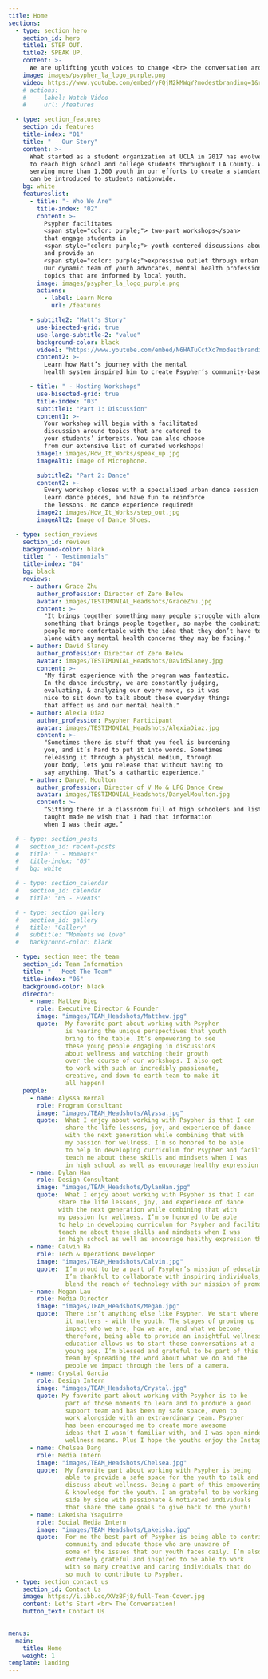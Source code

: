 ```yaml
---
title: Home
sections:
  - type: section_hero
    section_id: hero
    title1: STEP OUT.
    title2: SPEAK UP.
    content: >-
      We are uplifting youth voices to change <br> the conversation around mental wellness.
    image: images/psypher_la_logo_purple.png
    video: https://www.youtube.com/embed/yFQjM2kMWqY?modestbranding=1&rel=0
    # actions:
    #   - label: Watch Video
    #     url: /features

  - type: section_features
    section_id: features
    title-index: "01"
    title: " - Our Story"
    content: >-
      What started as a student organization at UCLA in 2017 has evolved into a nonprofit that is working 
      to reach high school and college students throughout LA County. We have hosted over 60 workshops 
      serving more than 1,300 youth in our efforts to create a standard for wellness education that 
      can be introduced to students nationwide.
    bg: white
    featureslist:
      - title: "- Who We Are"
        title-index: "02"
        content: >-
          Psypher facilitates 
          <span style="color: purple;"> two-part workshops</span>
          that engage students in 
          <span style="color: purple;"> youth-centered discussions about wellness </span>
          and provide an 
          <span style="color: purple;">expressive outlet through urban dance.</span>
          Our dynamic team of youth advocates, mental health professionals, and urban dancers create workshops around
          topics that are informed by local youth. 
        image: images/psypher_la_logo_purple.png
        actions:
          - label: Learn More
            url: /features

      - subtitle2: "Matt's Story"
        use-bisected-grid: true
        use-large-subtitle-2: "value"
        background-color: black
        video1: "https://www.youtube.com/embed/N6HATuCctXc?modestbranding=1&rel=0"
        content2: >-
          Learn how Matt’s journey with the mental
          health system inspired him to create Psypher’s community-based wellness program

      - title: " - Hosting Workshops"
        use-bisected-grid: true
        title-index: "03"
        subtitle1: "Part 1: Discussion"
        content1: >-
          Your workshop will begin with a facilitated
          discussion around topics that are catered to
          your students’ interests. You can also choose
          from our extensive list of curated workshops!
        image1: images/How_It_Works/speak_up.jpg
        imageAlt1: Image of Microphone.

        subtitle2: "Part 2: Dance"
        content2: >-
          Every workshop closes with a specialized urban dance session where students groove,
          learn dance pieces, and have fun to reinforce
          the lessons. No dance experience required!
        image2: images/How_It_Works/step_out.jpg
        imageAlt2: Image of Dance Shoes.

  - type: section_reviews
    section_id: reviews
    background-color: black
    title: " - Testimonials"
    title-index: "04" 
    bg: black
    reviews:
      - author: Grace Zhu 
        author_profession: Director of Zero Below
        avatar: images/TESTIMONIAL_Headshots/GraceZhu.jpg
        content: >-
          "It brings together something many people struggle with alone and 
          something that brings people together, so maybe the combination can help get
          people more comfortable with the idea that they don’t have to struggle 
          alone with any mental health concerns they may be facing."
      - author: David Slaney
        author_profession: Director of Zero Below
        avatar: images/TESTIMONIAL_Headshots/DavidSlaney.jpg
        content: >-
          "My first experience with the program was fantastic.
          In the dance industry, we are constantly judging,
          evaluating, & analyzing our every move, so it was
          nice to sit down to talk about these everyday things
          that affect us and our mental health."
      - author: Alexia Diaz
        author_profession: Psypher Participant
        avatar: images/TESTIMONIAL_Headshots/AlexiaDiaz.jpg
        content: >-
          "Sometimes there is stuff that you feel is burdening
          you, and it’s hard to put it into words. Sometimes
          releasing it through a physical medium, through
          your body, lets you release that without having to
          say anything. That’s a cathartic experience."
      - author: Danyel Moulton
        author_profession: Director of V Mo & LFG Dance Crew
        avatar: images/TESTIMONIAL_Headshots/DanyelMoulton.jpg
        content: >-
          “Sitting there in a classroom full of high schoolers and listening to the information that Psypher
          taught made me wish that I had that information
          when I was their age.” 

  # - type: section_posts
  #   section_id: recent-posts
  #   title: " - Moments"
  #   title-index: "05"
  #   bg: white

  # - type: section_calendar
  #   section_id: calendar
  #   title: "05 - Events"

  # - type: section_gallery
  #   section_id: gallery
  #   title: "Gallery"
  #   subtitle: "Moments we love"
  #   background-color: black

  - type: section_meet_the_team
    section_id: Team Information
    title: " - Meet The Team"
    title-index: "06"
    background-color: black
    director:
      - name: Mattew Diep
        role: Executive Director & Founder
        image: "images/TEAM_Headshots/Matthew.jpg"
        quote:  My favorite part about working with Psypher
                is hearing the unique perspectives that youth
                bring to the table. It’s empowering to see
                these young people engaging in discussions
                about wellness and watching their growth
                over the course of our workshops. I also get
                to work with such an incredibly passionate,
                creative, and down-to-earth team to make it
                all happen!
    people: 
      - name: Alyssa Bernal
        role: Program Consultant
        image: "images/TEAM_Headshots/Alyssa.jpg"
        quote:  What I enjoy about working with Psypher is that I can
                share the life lessons, joy, and experience of dance
                with the next generation while combining that with
                my passion for wellness. I’m so honored to be able
                to help in developing curriculum for Psypher and facilitating especially because I wish I had someone to
                teach me about these skills and mindsets when I was
                in high school as well as encourage healthy expression through the arts in a safe, welcoming space.
      - name: Dylan Han
        role: Design Consultant
        image: "images/TEAM_Headshots/DylanHan.jpg"
        quote:  What I enjoy about working with Psypher is that I can
              share the life lessons, joy, and experience of dance
              with the next generation while combining that with
              my passion for wellness. I’m so honored to be able
              to help in developing curriculum for Psypher and facilitating especially because I wish I had someone to
              teach me about these skills and mindsets when I was
              in high school as well as encourage healthy expression through the arts in a safe, welcoming space.
      - name: Calvin Ha
        role: Tech & Operations Developer
        image: "images/TEAM_Headshots/Calvin.jpg"
        quote:  I’m proud to be a part of Psypher’s mission of educating & empowering youth. Each day, 
                I’m thankful to collaborate with inspiring individuals, and I’m psyched to
                blend the reach of technology with our mission of promoting wellness and building communities
      - name: Megan Lau
        role: Media Director
        image: "images/TEAM_Headshots/Megan.jpg"
        quote:  There isn’t anything else like Psypher. We start where
                it matters - with the youth. The stages of growing up
                impact who we are, how we are, and what we become;
                therefore, being able to provide an insightful wellness
                education allows us to start those conversations at a
                young age. I’m blessed and grateful to be part of this
                team by spreading the word about what we do and the
                people we impact through the lens of a camera.
      - name: Crystal Garcia
        role: Design Intern
        image: "images/TEAM_Headshots/Crystal.jpg"
        quote: My favorite part about working with Psypher is to be
                part of those moments to learn and to produce a good
                support team and has been my safe space, even to
                work alongside with an extraordinary team. Psypher
                has been encouraged me to create more awesome
                ideas that I wasn’t familiar with, and I was open-minded. With my design skills, I was to be able to help what
                wellness means. Plus I hope the youths enjoy the Instagram post we present for them.
      - name: Chelsea Dang
        role: Media Intern
        image: "images/TEAM_Headshots/Chelsea.jpg"
        quote:  My favorite part about working with Psypher is being
                able to provide a safe space for the youth to talk and
                discuss about wellness. Being a part of this empowering organization has taught me so much about wellness and how important it is to provide the education
                & knowledge for the youth. I am grateful to be working
                side by side with passionate & motivated individuals
                that share the same goals to give back to the youth!
      - name: Lakeisha Ysaguirre
        role: Social Media Intern
        image: "images/TEAM_Headshots/Lakeisha.jpg"
        quote:  For me the best part of Psypher is being able to contribute to the mental health problems throughout the
                community and educate those who are unaware of
                some of the issues that our youth faces daily. I’m also
                extremely grateful and inspired to be able to work
                with so many creative and caring individuals that do
                so much to contribute to Psypher.
  - type: section_contact_us
    section_id: Contact Us
    image: https://i.ibb.co/XVzBFj8/full-Team-Cover.jpg
    content: Let's Start <br> The Conversation!
    button_text: Contact Us
  

menus:
  main:
    title: Home
    weight: 1
template: landing
---
```

